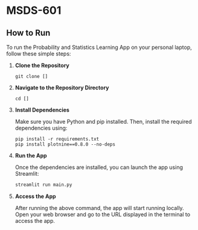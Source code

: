 # MSDS-601

## How to Run

To run the Probability and Statistics Learning App on your personal laptop, follow these simple steps:

1. **Clone the Repository**

   ```
   git clone []
   ```

2. **Navigate to the Repository Directory**

   ```
   cd []
   ```

3. **Install Dependencies**

   Make sure you have Python and pip installed. Then, install the required dependencies using:

   ```
   pip install -r requirements.txt
   pip install plotnine==0.8.0 --no-deps
   ```

4. **Run the App**

   Once the dependencies are installed, you can launch the app using Streamlit:

   ```bash
   streamlit run main.py
   ```

5. **Access the App**

   After running the above command, the app will start running locally. Open your web browser and go to the URL displayed in the terminal to access the app.
